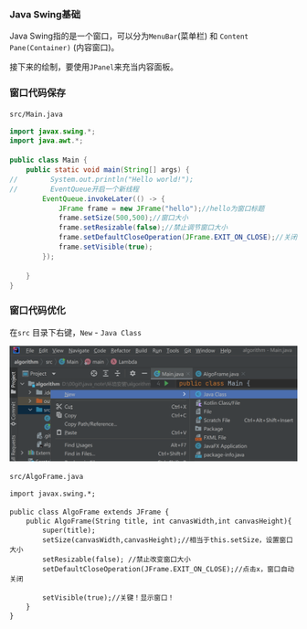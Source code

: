 ### Java Swing基础

Java Swing指的是一个窗口，可以分为`MenuBar`(菜单栏) 和 `Content Pane(Container)` (内容窗口)。

接下来的绘制，要使用`JPanel`来充当内容面板。



### 窗口代码保存

`src/Main.java`

```java
import javax.swing.*;
import java.awt.*;

public class Main {
    public static void main(String[] args) {
//        System.out.println("Hello world!");
//        EventQueue开启一个新线程
        EventQueue.invokeLater(() -> {
            JFrame frame = new JFrame("hello");//hello为窗口标题
            frame.setSize(500,500);//窗口大小
            frame.setResizable(false);//禁止调节窗口大小
            frame.setDefaultCloseOperation(JFrame.EXIT_ON_CLOSE);//关闭窗口的时候结束运行程序
            frame.setVisible(true);
        });

    }
}
```



### 窗口代码优化

在`src` 目录下右键，`New` - `Java Class`

![new_java_class](..\image\new_java_class.png)



`src/AlgoFrame.java`

```
import javax.swing.*;

public class AlgoFrame extends JFrame {
    public AlgoFrame(String title, int canvasWidth,int canvasHeight){
        super(title);
        setSize(canvasWidth,canvasHeight);//相当于this.setSize，设置窗口大小
        setResizable(false); //禁止改变窗口大小
        setDefaultCloseOperation(JFrame.EXIT_ON_CLOSE);//点击x，窗口自动关闭

        setVisible(true);//关键！显示窗口！
    }
}

```

